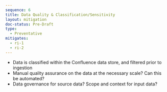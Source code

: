```yaml
---
sequence: 6
title: Data Quality & Classification/Sensitivity
layout: mitigation
doc-status: Pre-Draft
type:
  - Preventative
mitigates:
  - ri-1
  - ri-2
---
```


- Data is classified within the Confluence data store, and filtered prior to ingestion
- Manual quality assurance on the data at the necessary scale? Can this be automated?
- Data governance for source data? Scope and context for input data?



